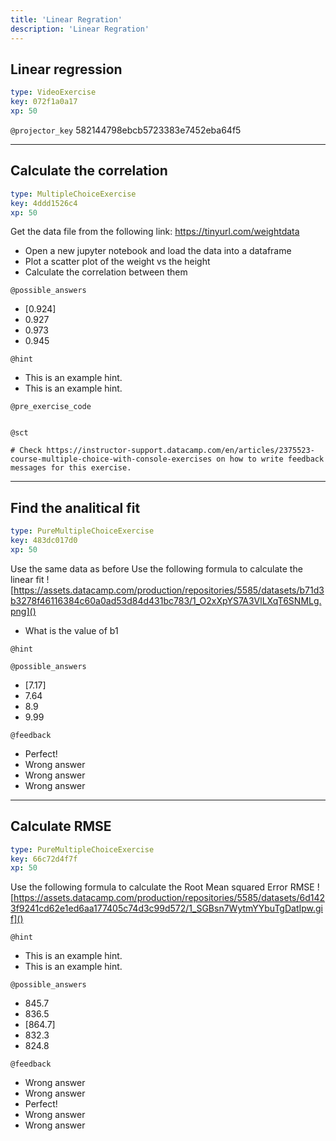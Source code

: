 ```yaml
---
title: 'Linear Regration'
description: 'Linear Regration'
---
```


## Linear regression

```yaml
type: VideoExercise
key: 072f1a0a17
xp: 50
```

`@projector_key`
582144798ebcb5723383e7452eba64f5

---

## Calculate the correlation

```yaml
type: MultipleChoiceExercise
key: 4ddd1526c4
xp: 50
```

Get the data file from the following link:
https://tinyurl.com/weightdata

- Open a new jupyter notebook and load the data into a dataframe
- Plot a scatter plot of the weight vs the height
- Calculate the correlation between them

`@possible_answers`
- [0.924]
- 0.927
- 0.973
- 0.945

`@hint`
<!-- Examples of good hints: https://instructor-support.datacamp.com/en/articles/2379164-hints-best-practices. -->
- This is an example hint.
- This is an example hint.

`@pre_exercise_code`
```{python}

```

`@sct`
```{python}
# Check https://instructor-support.datacamp.com/en/articles/2375523-course-multiple-choice-with-console-exercises on how to write feedback messages for this exercise.
```

---

## Find the analitical fit

```yaml
type: PureMultipleChoiceExercise
key: 483dc017d0
xp: 50
```

Use the same data as before
Use the following formula to calculate the linear fit
![https://assets.datacamp.com/production/repositories/5585/datasets/b71d3b3278f46116384c60a0ad53d84d431bc783/1_O2xXpYS7A3VlLXqT6SNMLg.png]()
- What is the value of b1   

`@hint`


`@possible_answers`
- [7.17]
- 7.64
- 8.9
- 9.99

`@feedback`
<!-- Examples of good feedback messages: https://instructor-support.datacamp.com/en/articles/2299773-exercise-success-messages.  -->
- Perfect!
- Wrong answer
- Wrong answer
- Wrong answer

---

## Calculate RMSE

```yaml
type: PureMultipleChoiceExercise
key: 66c72d4f7f
xp: 50
```

Use the following formula to calculate the Root Mean squared Error RMSE
![https://assets.datacamp.com/production/repositories/5585/datasets/6d1423f9241cd62e1ed6aa177405c74d3c99d572/1_SGBsn7WytmYYbuTgDatIpw.gif]()

`@hint`
<!-- Examples of good hints: https://instructor-support.datacamp.com/en/articles/2379164-hints-best-practices. -->
- This is an example hint.
- This is an example hint.

`@possible_answers`
- 845.7
- 836.5
- [864.7]
- 832.3
- 824.8

`@feedback`
<!-- Examples of good feedback messages: https://instructor-support.datacamp.com/en/articles/2299773-exercise-success-messages.  -->
- Wrong answer
- Wrong answer
- Perfect!
- Wrong answer
- Wrong answer

